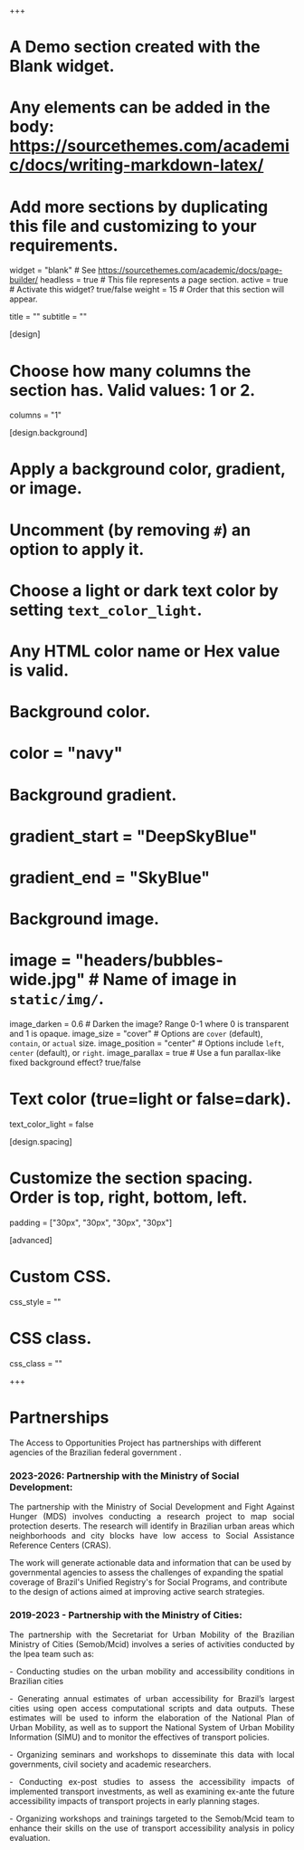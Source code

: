 +++
# A Demo section created with the Blank widget.
# Any elements can be added in the body: https://sourcethemes.com/academic/docs/writing-markdown-latex/
# Add more sections by duplicating this file and customizing to your requirements.

widget = "blank"  # See https://sourcethemes.com/academic/docs/page-builder/
headless = true  # This file represents a page section.
active = true  # Activate this widget? true/false
weight = 15  # Order that this section will appear.

title = ""
subtitle = ""

[design]
  # Choose how many columns the section has. Valid values: 1 or 2.
  columns = "1"

[design.background]
  # Apply a background color, gradient, or image.
  #   Uncomment (by removing `#`) an option to apply it.
  #   Choose a light or dark text color by setting `text_color_light`.
  #   Any HTML color name or Hex value is valid.

  # Background color.
   # color = "navy"
  
  # Background gradient.
  # gradient_start = "DeepSkyBlue"
  # gradient_end = "SkyBlue"
  
  # Background image.
  # image = "headers/bubbles-wide.jpg"  # Name of image in `static/img/`.
  image_darken = 0.6  # Darken the image? Range 0-1 where 0 is transparent and 1 is opaque.
  image_size = "cover"  #  Options are `cover` (default), `contain`, or `actual` size.
  image_position = "center"  # Options include `left`, `center` (default), or `right`.
  image_parallax = true  # Use a fun parallax-like fixed background effect? true/false

  # Text color (true=light or false=dark).
  text_color_light = false

[design.spacing]
  # Customize the section spacing. Order is top, right, bottom, left.
  padding = ["30px", "30px", "30px", "30px"]

[advanced]
 # Custom CSS. 
 css_style = ""
 
 # CSS class.
 css_class = ""
 

+++
# Partnerships

The Access to Opportunities Project has partnerships with different agencies of the Brazilian federal government .


### 2023-2026: Partnership with the Ministry of Social Development:

<p align="justify"> 
The partnership with the Ministry of Social Development and Fight Against Hunger (MDS) involves conducting a research project to map social protection deserts. The research will identify in Brazilian urban areas which neighborhoods and city blocks have low access to Social Assistance Reference Centers (CRAS).

The work will generate actionable data and information that can be used by governmental agencies to assess the challenges of expanding the spatial coverage of Brazil's Unified Registry's for Social Programs, and contribute to the design of actions aimed at improving active search strategies.
</p>


### 2019-2023 - Partnership with the Ministry of Cities:

<p align="justify"> 
The partnership with the Secretariat for Urban Mobility of the Brazilian Ministry of Cities (Semob/Mcid) involves a series of activities conducted by the Ipea team such as:
</p>


<p align="justify"> 
 - Conducting studies on the urban mobility and accessibility conditions in Brazilian cities
</p>

<p align="justify"> 
 - Generating annual estimates of urban accessibility for Brazil’s largest cities using open access computational scripts and data outputs. These estimates will be used to inform the elaboration of the National Plan of Urban Mobility, as well as to support the National System of Urban Mobility Information (SIMU) and to monitor the effectives of transport policies. 
</p>

<p align="justify"> 
 - Organizing seminars and workshops to disseminate this data with local governments, civil society and academic researchers.
</p>

<p align="justify"> 
 - Conducting ex-post studies to assess the accessibility impacts of implemented transport investments, as well as examining ex-ante the future accessibility impacts of transport projects in early planning stages.
</p>

<p align="justify"> 
 - Organizing workshops and trainings targeted to the Semob/Mcid team to enhance their skills on the use of transport accessibility analysis in policy evaluation.
</p>
